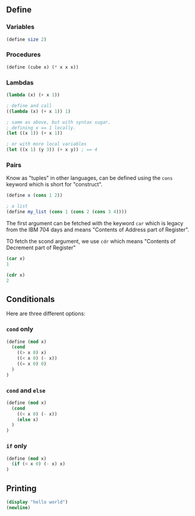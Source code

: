## Define

### Variables

```scm
(define size 2)
```

### Procedures

```scm
(define (cube x) (* x x x))
```

### Lambdas

```scm
(lambda (x) (+ x 1))

; define and call
((lambda (x) (+ x 1)) 1)

; same as above, but with syntax sugar.
; defining x == 1 locally.
(let ((x 1)) (+ x 1))

; or with more local variables
(let ((x 1) (y 3)) (+ x y)) ; == 4
```

### Pairs

Know as "tuples" in other languages, can be defined using the `cons` keyword
which is short for "construct".

```scm
(define x (cons 1 2))

; a list
(define my_list (cons 1 (cons 2 (cons 3 4))))

```

The first argument can be fetched with the keyword `car` which is legacy from
the IBM 704 days and means "Contents of Address part of Register".

TO fetch the scond argument, we use `cdr` which means "Contents of Decrement
part of Register"

```scm
(car x)
1

(cdr x)
2
```

## Conditionals

Here are three different options:

### `cond` only

```scm
(define (mod x)
  (cond
    ((> x 0) x)
    ((< x 0) (- x))
    ((= x 0) 0)
  )
)
```

### `cond` and `else`

```scm
(define (mod x)
  (cond
    ((< x 0) (- x))
    (else x)
  )
)
```

### `if` only

```scm
(define (mod x)
  (if (< x 0) (- x) x)
)
```

## Printing

```scm
(display "hello world")
(newline)
```

